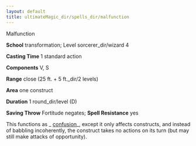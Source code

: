 ```yaml
---
layout: default
title: ultimateMagic_dir/spells_dir/malfunction
---
```

Malfunction

**School** transformation; Level sorcerer_dir/wizard 4

**Casting Time** 1 standard action

**Components** V, S

**Range** close (25 ft. + 5 ft._dir/2 levels)

**Area** one construct

**Duration** 1 round_dir/level (D)

**Saving Throw** Fortitude negates; **Spell Resistance** yes

This functions as _ [confusion](spells_dir/confusion#_confusion)_, except it only affects constructs, and instead of babbling incoherently, the construct takes no actions on its turn (but may still make attacks of opportunity).

